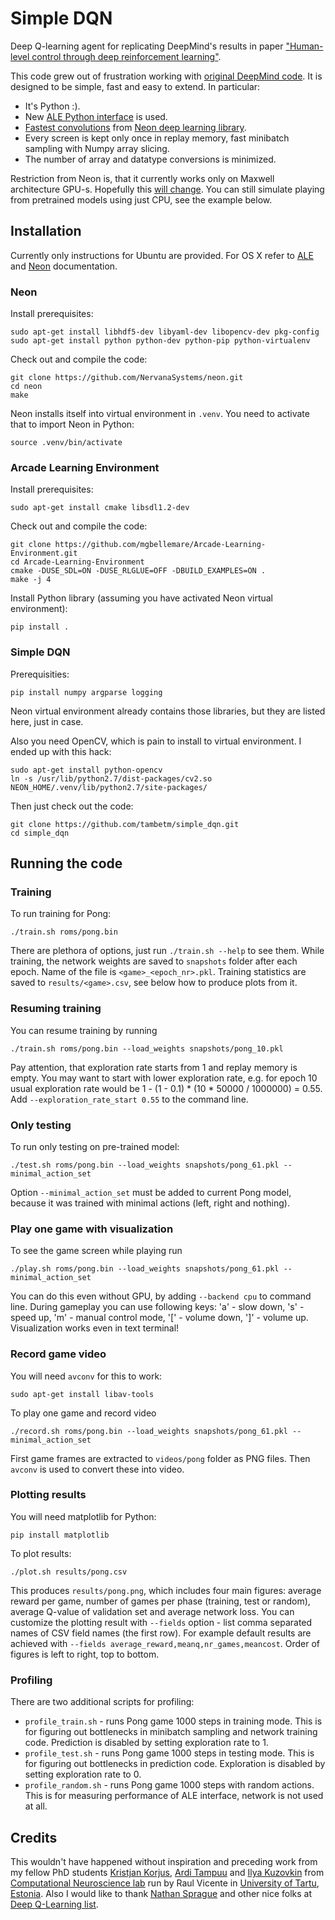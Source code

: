 # Simple DQN

Deep Q-learning agent for replicating DeepMind's results in paper ["Human-level control through deep reinforcement learning"](http://www.nature.com/nature/journal/v518/n7540/full/nature14236.html).

This code grew out of frustration working with [original DeepMind code](https://github.com/tambetm/DeepMind-Atari-Deep-Q-Learner). It is designed to be simple, fast and easy to extend. In particular:
 * It's Python :).
 * New [ALE Python interface](https://github.com/bbitmaster/ale_python_interface/wiki/Code-Tutorial) is used.
 * [Fastest convolutions](https://github.com/soumith/convnet-benchmarks) from [Neon deep learning library](http://neon.nervanasys.com/docs/latest/index.html).
 * Every screen is kept only once in replay memory, fast minibatch sampling with Numpy array slicing.
 * The number of array and datatype conversions is minimized.

Restriction from Neon is, that it currently works only on Maxwell architecture GPU-s. Hopefully this [will change](https://github.com/NervanaSystems/neon/issues/80). You can still simulate playing from pretrained models using just CPU, see the example below.

## Installation

Currently only instructions for Ubuntu are provided. For OS X refer to [ALE](https://github.com/mgbellemare/Arcade-Learning-Environment/blob/master/doc/manual/manual.pdf) and [Neon](http://neon.nervanasys.com/docs/latest/user_guide.html#installation) documentation.

### Neon

Install prerequisites:
```
sudo apt-get install libhdf5-dev libyaml-dev libopencv-dev pkg-config
sudo apt-get install python python-dev python-pip python-virtualenv
```
Check out and compile the code:
```
git clone https://github.com/NervanaSystems/neon.git
cd neon
make
```
Neon installs itself into virtual environment in `.venv`. You need to activate that to import Neon in Python:
```
source .venv/bin/activate
```

### Arcade Learning Environment

Install prerequisites:
```
sudo apt-get install cmake libsdl1.2-dev
```
Check out and compile the code:
```
git clone https://github.com/mgbellemare/Arcade-Learning-Environment.git
cd Arcade-Learning-Environment
cmake -DUSE_SDL=ON -DUSE_RLGLUE=OFF -DBUILD_EXAMPLES=ON .
make -j 4
```
Install Python library (assuming you have activated Neon virtual environment):
```
pip install .
```

### Simple DQN

Prerequisities:
```
pip install numpy argparse logging
```
Neon virtual environment already contains those libraries, but they are listed here, just in case.

Also you need OpenCV, which is pain to install to virtual environment. I ended up with this hack:
```
sudo apt-get install python-opencv
ln -s /usr/lib/python2.7/dist-packages/cv2.so NEON_HOME/.venv/lib/python2.7/site-packages/
```
Then just check out the code:
```
git clone https://github.com/tambetm/simple_dqn.git
cd simple_dqn
```

## Running the code

### Training

To run training for Pong:
```
./train.sh roms/pong.bin
```
There are plethora of options, just run `./train.sh --help` to see them. While training, the network weights are saved to `snapshots` folder after each epoch. Name of the file is `<game>_<epoch_nr>.pkl`. Training statistics are saved to `results/<game>.csv`, see below how to produce plots from it.

### Resuming training

You can resume training by running 
```
./train.sh roms/pong.bin --load_weights snapshots/pong_10.pkl
```
Pay attention, that exploration rate starts from 1 and replay memory is empty. You may want to start with lower exploration rate, e.g. for epoch 10 usual exploration rate would be 1 - (1 - 0.1) * (10 * 50000 / 1000000) = 0.55. Add  `--exploration_rate_start 0.55` to the command line.

### Only testing

To run only testing on pre-trained model:
```
./test.sh roms/pong.bin --load_weights snapshots/pong_61.pkl --minimal_action_set
```
Option `--minimal_action_set` must be added to current Pong model, because it was trained with minimal actions (left, right and nothing).

### Play one game with visualization

To see the game screen while playing run
```
./play.sh roms/pong.bin --load_weights snapshots/pong_61.pkl --minimal_action_set
```
You can do this even without GPU, by adding `--backend cpu` to command line. During gameplay you can use following keys: 'a' - slow down, 's' - speed up, 'm' - manual control mode, '[' - volume down, ']' - volume up. Visualization works even in text terminal!

### Record game video

You will need `avconv` for this to work:
```
sudo apt-get install libav-tools
```

To play one game and record video
```
./record.sh roms/pong.bin --load_weights snapshots/pong_61.pkl --minimal_action_set
```
First game frames are extracted to `videos/pong` folder as PNG files. Then `avconv` is used to convert these into video.

### Plotting results

You will need matplotlib for Python:
```
pip install matplotlib
```

To plot results:
```
./plot.sh results/pong.csv
```
This produces `results/pong.png`, which includes four main figures: average reward per game, number of games per phase (training, test or random), average Q-value of validation set and average network loss. You can customize the plotting result with `--fields` option - list comma separated names of CSV field names (the first row). For example default results are achieved with `--fields average_reward,meanq,nr_games,meancost`. Order of figures is left to right, top to bottom.

### Profiling

There are two additional scripts for profiling:
 * `profile_train.sh` - runs Pong game 1000 steps in training mode. This is for figuring out bottlenecks in minibatch sampling and network training code. Prediction is disabled by setting exploration rate to 1.
 * `profile_test.sh` - runs Pong game 1000 steps in testing mode. This is for figuring out bottlenecks in prediction code. Exploration is disabled by setting exploration rate to 0.
 * `profile_random.sh` - runs Pong game 1000 steps with random actions. This is for measuring performance of ALE interface, network is not used at all.

## Credits

This wouldn't have happened without inspiration and preceding work from my fellow PhD students [Kristjan Korjus](https://github.com/kristjankorjus), [Ardi Tampuu](https://github.com/RDTm) and [Ilya Kuzovkin](https://github.com/kuz) from [Computational Neuroscience lab](http://neuro.cs.ut.ee/) run by Raul Vicente in [University of Tartu](http://www.ut.ee/en), [Estonia](https://e-estonia.com/). Also I would like to thank [Nathan Sprague](https://github.com/spragunr) and other nice folks at [Deep Q-Learning list](https://groups.google.com/forum/#!forum/deep-q-learning).

